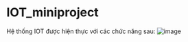 # IOT_miniproject

Hệ thống IOT được hiện thực với các chức năng sau:
![image](https://github.com/tuyethoa1011/IOT_miniproject/assets/80042406/4a0a6476-30bf-4579-90e7-def38ba9bd18)
